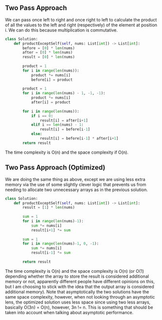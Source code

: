 ## Two Pass Approach
We can pass once left to right and once right to left to calculate the product of all the values to the left and right (respectively) of the element at position i. We can do this because multiplication is commutative.
``` python
class Solution:
    def productExceptSelf(self, nums: List[int]) -> List[int]:
        before = [0] * len(nums)
        after = [0] * len(nums)
        result = [0] * len(nums)
  
        product = 1
        for i in range(len(nums)):
            product *= nums[i]
            before[i] = product
  
        product = 1
        for i in range(len(nums) - 1, -1, -1):
            product *= nums[i]
            after[i] = product
  
        for i in range(len(nums)):
            if i == 0:
                result[i] = after[i+1]
            elif i == len(nums) - 1:
                result[i] = before[i-1]
            else:
                result[i] = before[i-1] * after[i+1]
        return result
```
The time complexity is O(n) and the space complexity if O(n).
## Two Pass Approach (Optimized)
We are doing the same thing as above, except we are using less extra memory via the use of some slightly clever logic that prevents us from needing to allocate two unnecessary arrays as in the previous solution.
``` python
class Solution:
    def productExceptSelf(self, nums: List[int]) -> List[int]:
        result = [1] * len(nums)
		
        sum = 1
        for i in range(len(nums)-1):
            sum *= nums[i]
            result[i+1] *= sum
		
        sum = 1
        for i in range(len(nums)-1, 0, -1):
            sum *= nums[i]
            result[i-1] *= sum
			
        return result
```
The time complexity is O(n) and the space complexity is O(n) (or O(1) depending whether the array to store the result is considered additional memory or not, apparently different people have different opinions on this, but I am choosing to stick with the idea that the output array is considered additional memory). Note that asymptotically the two solutions have the same space complexity, however, when not looking through an asymptotic lens, the optimized solution uses less space since using two less arrays, basically O(3n) = O(n), however, 3n != n. This is something that should be taken into account when talking about asymptotic performance.
